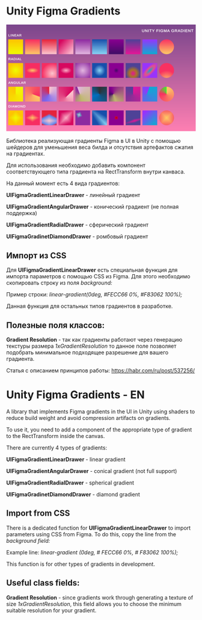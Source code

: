 # Unity Figma Gradients
![github-small](cover.jpg)

Библиотека реализующая градиенты Figma в UI в Unity с помощью шейдеров для уменьшения веса билда и отсутствия артефактов сжатия на градиентах.

Для использования необходимо добавить компонент соответствующего типа градиента на RectTransform внутри канваса.

На данный момент есть 4 вида градиентов:

__UIFigmaGradientLinearDrawer__ - линейный градиент

__UIFigmaGradientAngularDrawer__ - конический градиент (не полная поддержка)

__UIFigmaGradientRadialDrawer__ - сферический градиент

__UIFigmaGradinetDiamondDrawer__ - ромбовый градиент 

## Импорт из CSS
Для __UIFigmaGradientLinearDrawer__ есть специальная функция для импорта параметров с помощью CSS из Figma. Для этого необходимо скопировать строку из поля _background:_ 

Пример строки: _linear-gradient(0deg, #FECC66 0%, #F83062 100%);_

Данная функция для остальных типов градиентов в разработке.
## Полезные поля классов:
__Gradient Resolution__ - так как градиенты работают через генерацию текстуры размера _1хGradientResolution_ то данное поле позволяет подобрать минимальное подходящее разрешение для вашего градиента.

Статья с описанием принципов работы: https://habr.com/ru/post/537256/

# Unity Figma Gradients - EN

A library that implements Figma gradients in the UI in Unity using shaders to reduce build weight and avoid compression artifacts on gradients.

To use it, you need to add a component of the appropriate type of gradient to the RectTransform inside the canvas.

There are currently 4 types of gradients:

__UIFigmaGradientLinearDrawer__ - linear gradient

__UIFigmaGradientAngularDrawer__ - conical gradient (not full support)

__UIFigmaGradientRadialDrawer__ - spherical gradient

__UIFigmaGradinetDiamondDrawer__ - diamond gradient

## Import from CSS
There is a dedicated function for __UIFigmaGradientLinearDrawer__ to import parameters using CSS from Figma. To do this, copy the line from the _background field:_

Example line: _linear-gradient (0deg, # FECC66 0%, # F83062 100%);_

This function is for other types of gradients in development.
## Useful class fields:
__Gradient Resolution__ - since gradients work through generating a texture of size _1xGradientResolution_, this field allows you to choose the minimum suitable resolution for your gradient.
